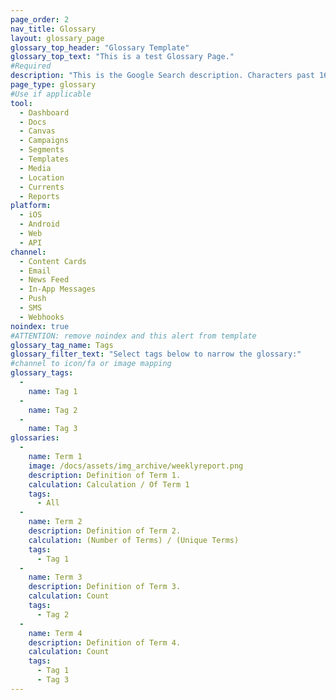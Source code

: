 ```yaml
---
page_order: 2
nav_title: Glossary
layout: glossary_page
glossary_top_header: "Glossary Template"
glossary_top_text: "This is a test Glossary Page."
#Required
description: "This is the Google Search description. Characters past 160 get truncated, keep it brief."
page_type: glossary
#Use if applicable
tool:
  - Dashboard
  - Docs
  - Canvas
  - Campaigns
  - Segments
  - Templates
  - Media
  - Location
  - Currents
  - Reports
platform:
  - iOS
  - Android
  - Web
  - API
channel:
  - Content Cards
  - Email
  - News Feed
  - In-App Messages
  - Push
  - SMS
  - Webhooks
noindex: true
#ATTENTION: remove noindex and this alert from template
glossary_tag_name: Tags
glossary_filter_text: "Select tags below to narrow the glossary:"
#channel to icon/fa or image mapping
glossary_tags:
  - 
    name: Tag 1
  - 
    name: Tag 2
  - 
    name: Tag 3
glossaries:
  - 
    name: Term 1
    image: /docs/assets/img_archive/weeklyreport.png
    description: Definition of Term 1.
    calculation: Calculation / Of Term 1
    tags:
      - All
  - 
    name: Term 2
    description: Definition of Term 2.
    calculation: (Number of Terms) / (Unique Terms)
    tags:
      - Tag 1
  - 
    name: Term 3
    description: Definition of Term 3.
    calculation: Count
    tags:
      - Tag 2
  - 
    name: Term 4
    description: Definition of Term 4.
    calculation: Count
    tags:
      - Tag 1
      - Tag 3
---
```


